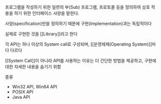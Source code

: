 
프로그램을 작성하기 위한 일련의 부(Sub) 프로그램, 프로토콜 등을 정의하여 상호 작용을 하기 위한 인터페이스 사양을 말한다.

사양(specification)만을 정의하기 때문에 구현(Implementation)과는 독립적이다

실제로 구현한 것을 [[Library]]라고 한다

각 API는 하나 이상의 System call로 구성되며, [[운영체제(Operating System)]]마다 다르다

[[System Call]]이 아니라 API를 사용하는 이유는 더 간단한 방법을 제공하고, 구현에 대한 자세한 내용을 숨기기 위함

종류
+ Win32 API, Win64 API
+ POSIX API
+ Java API
